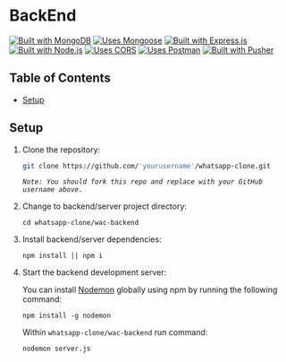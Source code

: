 # BackEnd

[![Built with MongoDB](https://img.shields.io/badge/Built%20with-MongoDB-brightgreen)](https://www.mongodb.com/)
[![Uses Mongoose](https://img.shields.io/badge/Uses-Mongoose-47A248)](https://mongoosejs.com/)
[![Built with Express.js](https://img.shields.io/badge/Built%20with-Express.js-yellow)](https://expressjs.com/)
[![Built with Node.js](https://img.shields.io/badge/Built%20with-Node.js-green)](https://nodejs.org/)
[![Uses CORS](https://img.shields.io/badge/Uses-CORS-FFA07A)](https://developer.mozilla.org/en-US/docs/Web/HTTP/CORS)
[![Uses Postman](https://img.shields.io/badge/Uses-Postman-FF6C37)](https://www.postman.com/)
[![Built with Pusher](https://img.shields.io/badge/Built%20with-Pusher%20JS-6746d8)](https://pusher.com/)

## Table of Contents

- [Setup](#setup)

## Setup

1. Clone the repository:

   ```bash
   git clone https://github.com/'yourusername'/whatsapp-clone.git
   ```

   _`Note: You should fork this repo and replace with your GitHub username above.`_

2. Change to backend/server project directory:

   ```
   cd whatsapp-clone/wac-backend
   ```

3. Install backend/server dependencies:

   ```
   npm install || npm i
   ```

4. Start the backend development server:

   You can install <a href="https://www.npmjs.com/package/nodemon" target="\_blank" rel="noreferrer">Nodemon</a> globally using npm by running the following command:

   ```
   npm install -g nodemon
   ```

   Within `whatsapp-clone/wac-backend` run command:

   ```
   nodemon server.js
   ```
